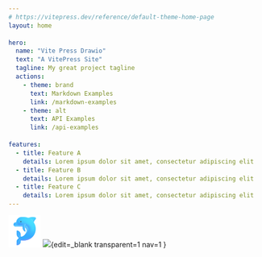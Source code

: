 ```yaml
---
# https://vitepress.dev/reference/default-theme-home-page
layout: home

hero:
  name: "Vite Press Drawio"
  text: "A VitePress Site"
  tagline: My great project tagline
  actions:
    - theme: brand
      text: Markdown Examples
      link: /markdown-examples
    - theme: alt
      text: API Examples
      link: /api-examples

features:
  - title: Feature A
    details: Lorem ipsum dolor sit amet, consectetur adipiscing elit
  - title: Feature B
    details: Lorem ipsum dolor sit amet, consectetur adipiscing elit
  - title: Feature C
    details: Lorem ipsum dolor sit amet, consectetur adipiscing elit
---
```


![](./img/favicon.svg)
![](./img/hmr.drawio){edit=_blank transparent=1 nav=1  }
